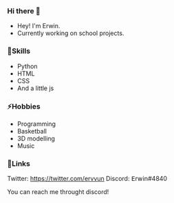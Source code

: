 ### Hi there 👋

- Hey! I'm Erwin.
- Currently working on school projects.

### 💬Skills

- Python
- HTML
- CSS
- And a little js

### ⚡Hobbies

- Programming
- Basketball
- 3D modelling
- Music

### 🔗Links

 Twitter: https://twitter.com/ervvun
 Discord: 𝖤𝗋𝗐𝗂𝗇#4840



You can reach me throught discord!

<!--
**Erwin-afk/Erwin-afk** is a ✨ _special_ ✨ repository because its `README.md` (this file) appears on your GitHub profile.

Here are some ideas to get you started:

- 🔭 I’m currently working on ...
- 🌱 I’m currently learning ...
- 👯 I’m looking to collaborate on ...
- 🤔 I’m looking for help with ...
- 💬 Ask me about ...
- 📫 How to reach me: ...
- 😄 Pronouns: ...
- ⚡ Fun fact: ...
-->
